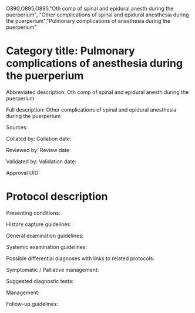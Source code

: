 O890,O895,O895,"Oth comp of spinal and epidural anesth during the puerperium", "Other complications of spinal and epidural anesthesia during the puerperium","Pulmonary complications of anesthesia during the puerperium"
# Category title: Pulmonary complications of anesthesia during the puerperium

Abbreviated description: Oth comp of spinal and epidural anesth during the puerperium

Full description: Other complications of spinal and epidural anesthesia during the puerperium

Sources:

Collated by:
Collation date:

Reviewed by:
Review date:

Validated by:
Validation date:

Approval UID:

# Protocol description

Presenting conditions:

History capture guidelines:

General examination guidelines:

Systemic examination guidelines:

Possible differential diagnoses with links to related protocols:

Symptomatic / Palliative management:

Suggested diagnostic tests:

Management:

Follow-up guidelines:
